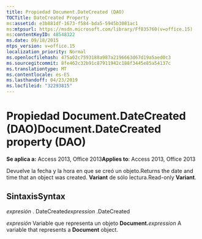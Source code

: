 ```yaml
---
title: Propiedad Document.DateCreated (DAO)
TOCTitle: DateCreated Property
ms:assetid: e3b881df-1673-f584-bda5-5945b3081ac1
ms:mtpsurl: https://msdn.microsoft.com/library/Ff835760(v=office.15)
ms:contentKeyID: 48548322
ms.date: 09/18/2015
mtps_version: v=office.15
localization_priority: Normal
ms.openlocfilehash: 475a02c7593188a987a2196663d67d19a5aed0c3
ms.sourcegitcommit: 8fe462c32b91c87911942c188f3445e85a54137c
ms.translationtype: MT
ms.contentlocale: es-ES
ms.lasthandoff: 04/23/2019
ms.locfileid: "32293815"
---
```

# <a name="documentdatecreated-property-dao"></a><span data-ttu-id="a7405-102">Propiedad Document.DateCreated (DAO)</span><span class="sxs-lookup"><span data-stu-id="a7405-102">Document.DateCreated property (DAO)</span></span>


<span data-ttu-id="a7405-103">**Se aplica a:** Access 2013, Office 2013</span><span class="sxs-lookup"><span data-stu-id="a7405-103">**Applies to**: Access 2013, Office 2013</span></span>

<span data-ttu-id="a7405-104">Devuelve la fecha y la hora en que se creó un objeto.</span><span class="sxs-lookup"><span data-stu-id="a7405-104">Returns the date and time that an object was created.</span></span> <span data-ttu-id="a7405-105">**Variant** de sólo lectura.</span><span class="sxs-lookup"><span data-stu-id="a7405-105">Read-only **Variant**.</span></span>

## <a name="syntax"></a><span data-ttu-id="a7405-106">Sintaxis</span><span class="sxs-lookup"><span data-stu-id="a7405-106">Syntax</span></span>

<span data-ttu-id="a7405-107">*expresión* . DateCreated</span><span class="sxs-lookup"><span data-stu-id="a7405-107">*expression* .DateCreated</span></span>

<span data-ttu-id="a7405-108">*expresión* Variable que representa un objeto **Document.**</span><span class="sxs-lookup"><span data-stu-id="a7405-108">*expression* A variable that represents a **Document** object.</span></span>

